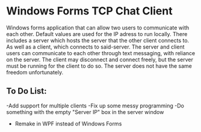 
# Windows Forms TCP Chat Client

Windows forms application that can allow two users to communicate with each other. Default values are used for the IP adress to run locally. 
There includes a server which hosts the server that the other client connects to. As well as a client, which connects to said-server.
The server and client users can communicate to each other through text messaging, with reliance on the server.
The client may disconnect and connect freely, but the server must be running for the client to do so.
The server does not have the same freedom unfortunately.

## To Do List:

-Add support for multiple clients
-Fix up some messy programming
-Do something with the empty "Server IP" box in the server window
- Remake in WPF instead of Windows Forms
